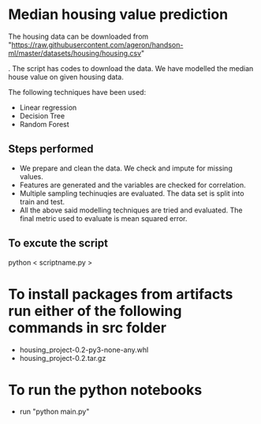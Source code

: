 # Median housing value prediction

The housing data can be downloaded from "https://raw.githubusercontent.com/ageron/handson-ml/master/datasets/housing/housing.csv"

. The script has codes to download the data. We have modelled the median house value on given housing data. 

The following techniques have been used: 

 - Linear regression
 - Decision Tree
 - Random Forest

## Steps performed
 - We prepare and clean the data. We check and impute for missing values.
 - Features are generated and the variables are checked for correlation.
 - Multiple sampling techinuqies are evaluated. The data set is split into train and test.
 - All the above said modelling techniques are tried and evaluated. The final metric used to evaluate is mean squared error.

## To excute the script
python < scriptname.py >

# To install packages from artifacts run either of the following commands in src folder
* housing_project-0.2-py3-none-any.whl
* housing_project-0.2.tar.gz
# To run the python notebooks
* run "python main.py"